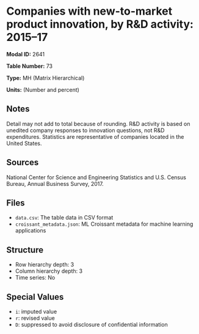 # Companies with new-to-market product innovation, by R&D activity: 2015&#8211;17

**Modal ID:** 2641

**Table Number:** 73

**Type:** MH (Matrix Hierarchical)

**Units:** (Number and percent)

## Notes

Detail may not add to total because of rounding. R&D activity is based on unedited company responses to innovation questions, not R&D expenditures. Statistics are representative of companies located in the United States.

## Sources

National Center for Science and Engineering Statistics and U.S. Census Bureau, Annual Business Survey, 2017.

## Files

- `data.csv`: The table data in CSV format
- `croissant_metadata.json`: ML Croissant metadata for machine learning applications

## Structure

- Row hierarchy depth: 3
- Column hierarchy depth: 3
- Time series: No

## Special Values

- `i`: imputed value
- `r`: revised value
- `D`: suppressed to avoid disclosure of confidential information
